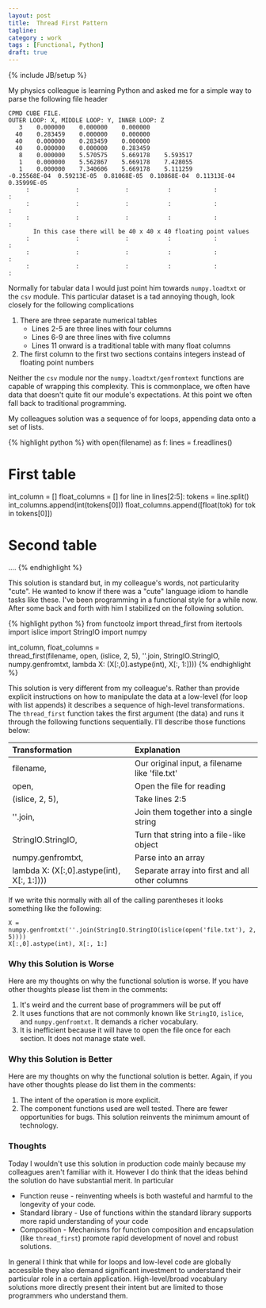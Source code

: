 ```yaml
---
layout: post
title:  Thread First Pattern
tagline: 
category : work 
tags : [Functional, Python]
draft: true
---
```

{% include JB/setup %}

My physics colleague is learning Python and asked me for a simple way to parse
the following file header

    CPMD CUBE FILE.
    OUTER LOOP: X, MIDDLE LOOP: Y, INNER LOOP: Z
       3    0.000000    0.000000    0.000000
      40    0.283459    0.000000    0.000000
      40    0.000000    0.283459    0.000000
      40    0.000000    0.000000    0.283459
       8    0.000000    5.570575    5.669178    5.593517
       1    0.000000    5.562867    5.669178    7.428055
       1    0.000000    7.340606    5.669178    5.111259
    -0.25568E-04  0.59213E-05  0.81068E-05  0.10868E-04  0.11313E-04  0.35999E-05
         :             :             :           :            :            :
         :             :             :           :            :            :
         :             :             :           :            :            :
           In this case there will be 40 x 40 x 40 floating point values
         :             :             :           :            :            :
         :             :             :           :            :            :
         :             :             :           :            :            :

Normally for tabular data I would just point him towards `numpy.loadtxt` or the `csv` module.  This particular dataset is a tad annoying though, look closely for the following complications

1.  There are three separate numerical tables
    *   Lines 2-5 are three lines with four columns
    *   Lines 6-9 are three lines with five columns
    *   Lines 11 onward is a traditional table with many float columns
2.  The first column to the first two sections contains integers instead of floating point numbers

Neither the `csv` module nor the `numpy.loadtxt/genfromtext` functions are capable of wrapping this complexity.  This is commonplace, we often have data that doesn't quite fit our module's expectations.  At this point we often fall back to traditional programming.  

My colleagues solution was a sequence of for loops, appending data onto a set of lists.



{% highlight python %}
with open(filename) as f:
    lines = f.readlines()

# First table
int_column = []
float_columns = []
for line in lines[2:5]:
    tokens = line.split()
    int_columns.append(int(tokens[0]))
    float_columns.append([float(tok) for tok in tokens[0]])

# Second table
....
{% endhighlight %}

This solution is standard but, in my colleague's words, not particularity "cute".  He wanted to know if there was a "cute" language idiom to handle tasks like these.  I've been programming in a functional style for a while now.  After some back and forth with him I stabilized on the following solution.


{% highlight python %}
from functoolz import thread_first
from itertools import islice
import StringIO
import numpy

int_column, float_columns = \
    thread_first(filename,
                 open,
                 (islice, 2, 5),
                 ''.join,
                 StringIO.StringIO,
                 numpy.genfromtxt,
                 lambda X: (X[:,0].astype(int), X[:, 1:])))
{% endhighlight %}

This solution is very different from my colleague's.  Rather than provide explicit instructions on how to manipulate the data at a low-level (for loop with list appends) it describes a sequence of high-level transformations.  The `thread_first` function takes the first argument (the data) and runs it through the following functions sequentially.  I'll describe those functions below:


| Transformation                                    | Explanation                                         |
|:--------------------------------------------------|:----------------------------------------------------|
| filename,                                         | Our original input, a filename like 'file.txt'      |
| open,                                             | Open the file for reading                           |
| (islice, 2, 5),                                   | Take lines 2:5                                      |
| ''.join,                                          | Join them together into a single string             |
| StringIO.StringIO,                                | Turn that string into a file-like object            |
| numpy.genfromtxt,                                 | Parse into an array                                 |
| lambda X: (X[:,0].astype(int), X[:, 1:])))        | Separate array into first and all other columns     |

If we write this normally with all of the calling parentheses it looks something like the following:

    X = numpy.genfromtxt(''.join(StringIO.StringIO(islice(open('file.txt'), 2, 5))))
    X[:,0].astype(int), X[:, 1:]


### Why this Solution is Worse

Here are my thoughts on why the functional solution is worse.  If you have other thoughts please list them in the comments:

1.  It's weird and the current base of programmers will be put off
2.  It uses functions that are not commonly known like `StringIO`, `islice`, and `numpy.genfromtxt`.  It demands a richer vocabulary.
3.  It is inefficient because it will have to open the file once for each section.  It does not manage state well.


### Why this Solution is Better

Here are my thoughts on why the functional solution is better.  Again, if you have other thoughts please do list them in the comments:

1.  The intent of the operation is more explicit.
2.  The component functions used are well tested.  There are fewer opportunities for bugs.  This solution reinvents the minimum amount of technology.


### Thoughts

Today I wouldn't use this solution in production code mainly because my colleagues aren't familiar with it.  However I do think that the ideas behind the solution do have substantial merit.  In particular

*   Function reuse - reinventing wheels is both wasteful and harmful to the longevity of your code.
*   Standard library - Use of functions within the standard library supports more rapid understanding of your code
*   Composition - Mechanisms for function composition and encapsulation (like `thread_first`) promote rapid development of novel and robust solutions.

In general I think that while for loops and low-level code are globally accessible they also demand significant investment to understand their particular role in a certain application.  High-level/broad vocabulary solutions more directly present their intent but are limited to those programmers who understand them.

